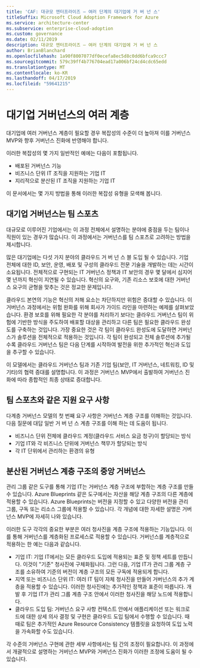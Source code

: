 ```yaml
---
title: 'CAF: 대규모 엔터프라이즈 – 여러 단계의 대기업에 거 버 넌 스'
titleSuffix: Microsoft Cloud Adoption Framework for Azure
ms.service: architecture-center
ms.subservice: enterprise-cloud-adoption
ms.custom: governance
ms.date: 02/11/2019
description: 대규모 엔터프라이즈 – 여러 단계의 대기업에 거 버 넌 스
author: BrianBlanchard
ms.openlocfilehash: 1a90f8007077df0ecefa8ec5d8c0dd6bfca9ccc7
ms.sourcegitcommit: 579c39ff4b776704ead17a006bf24cd4cdc65edd
ms.translationtype: MT
ms.contentlocale: ko-KR
ms.lasthandoff: 04/17/2019
ms.locfileid: "59641215"
---
```

# <a name="multiple-layers-of-governance-in-large-enterprises"></a>대기업 거버넌스의 여러 계층

대기업에 여러 거버넌스 계층이 필요할 경우 복잡성의 수준이 더 높아져 이를 거버넌스 MVP와 향후 거버넌스 진화에 반영해야 합니다.

이러한 복잡성의 몇 가지 일반적인 예에는 다음이 포함됩니다.

- 배포된 거버넌스 기능
- 비즈니스 단위 IT 조직을 지원하는 기업 IT
- 지리적으로 분산된 IT 조직을 지원하는 기업 IT

이 문서에서는 몇 가지 방법을 통해 이러한 복잡성 유형을 모색해 봅니다.

## <a name="large-enterprise-governance-is-a-team-sport"></a>대기업 거버넌스는 팀 스포츠

대규모로 이루어진 기업에서는 이 과정 전체에서 설명하는 분야에 중점을 두는 팀이나 직원이 있는 경우가 많습니다. 이 과정에서는 거버넌스를 팀 스포츠로 고려하는 방법을 제시합니다.

많은 대기업에는 다섯 가지 분야의 클라우드 거 버 넌 스 블 도입 될 수 있습니다. 기업 전체에 대한 ID, 보안, 운영, 배포 및 구성의 클라우드 전문 기술을 개발하는 데는 시간이 소요됩니다. 전체적으로 구현되는 IT 거버넌스 정책과 IT 보안의 경우 몇 달에서 심지어 몇 년까지 혁신이 지연될 수 있습니다. 혁신의 요구와, 기존 리소스 보호에 대한 거버넌스 요구의 균형을 맞추는 것은 정교한 문제입니다.

클라우드 본연의 기능은 혁신의 저해 요소는 차단하지만 위험은 증대할 수 있습니다. 이 거버넌스 과정에서는 위험 완화를 위해 회사가 가이드 라인을 마련하는 예제를 살펴보았습니다. 환경 보호를 위해 필요한 각 분야를 처리하기 보다는 클라우드 거버넌스 팀이 위험에 기반한 방식을 주도하여 배포할 대상을 관리하고 다른 팀은 필요한 클라우드 완성도를 구축하는 것입니다. 가장 중요한 것은 각 팀이 클라우드 완성도에 도달하면 거버넌스가 솔루션을 전체적으로 적용하는 것입니다. 각 팀이 완성되고 전체 솔루션에 추가될수록 클라우드 거버넌스 팀은 다음 단계를 시작하여 발전을 위한 추가적인 혁신과 도입을 추구할 수 있습니다.

이 모델에서는 클라우드 거버넌스 팀과 기존 기업 팀(보안, IT 거버넌스, 네트워킹, ID 및 기타)의 협력 증대를 설명합니다. 이 과정은 거버넌스 MVP에서 출발하여 거버넌스 진화에 따라 종합적인 최종 상태로 증대합니다.

## <a name="requirements-to-supporting-such-a-team-sport"></a>팀 스포츠와 같은 지원 요구 사항

다계층 거버넌스 모델의 첫 번째 요구 사항은 거버넌스 계층 구조를 이해하는 것입니다. 다음 질문에 대답 일반 거 버 넌 스 계층 구조를 이해 하는 데 도움이 됩니다.

- 비즈니스 단위 전체에 클라우드 계정(클라우드 서비스 요금 청구)이 할당되는 방식
- 기업 IT와 각 비즈니스 단위에 거버넌스 책무가 할당되는 방식
- 각 IT 단위에서 관리하는 환경의 유형

## <a name="central-governance-of-a-distributed-governance-hierarchy"></a>분산된 거버넌스 계층 구조의 중앙 거버넌스

관리 그룹 같은 도구를 통해 기업 IT는 거버넌스 계층 구조에 부합하는 계층 구조를 만들 수 있습니다. Azure Blueprints 같은 도구에서는 자산을 해당 계층 구조의 다른 계층에 적용할 수 있습니다. Azure Blueprints는 버전을 지정할 수 있고 다양한 버전을 관리 그룹, 구독 또는 리소스 그룹에 적용할 수 있습니다. 각 개념에 대한 자세한 설명은 거버넌스 MVP에 자세히 나와 있습니다.

이러한 도구 각각의 중요한 부분은 여러 청사진을 계층 구조에 적용하는 기능입니다. 이를 통해 거버넌스를 계층화된 프로세스로 적용할 수 있습니다. 거버넌스를 계층적으로 적용하는 한 예는 다음과 같습니다.

- 기업 IT: 기업 IT에서는 모든 클라우드 도입에 적용되는 표준 및 정책 세트를 만듭니다. 이것이 "기준" 청사진에 구체화됩니다. 그런 다음, 기업 IT가 관리 그룹 계층 구조를 소유하여 기준의 버전이 계층 구조의 모든 구독에 적용되게 합니다.
- 지역 또는 비즈니스 단위 IT: 여러 IT 팀이 자체 청사진을 만들어 거버넌스의 추가 계층을 적용할 수 있습니다. 이러한 청사진에는 추가적인 정책과 표준이 따릅니다. 개발 후 기업 IT가 관리 그룹 계층 구조 안에서 이러한 청사진을 해당 노드에 적용합니다.
- 클라우드 도입 팀: 거버넌스 요구 사항 컨텍스트 안에서 애플리케이션 또는 워크로드에 대한 상세 의사 결정 및 구현은 클라우드 도입 팀에서 수행할 수 있습니다. 때때로 팀은 추가적인 Azure Resource Consistency 템플릿을 요청하여 도입 노력을 가속화할 수도 있습니다.

각 수준의 거버넌스 구현에 관한 세부 사항에서는 팀 간의 조정이 필요합니다. 이 과정에서 개괄적으로 설명하는 거버넌스 MVP와 거버넌스 진화가 이러한 조정에 도움이 될 수 있습니다.
